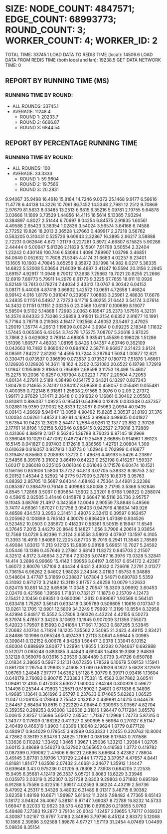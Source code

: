 
# SIZE: NODE_COUNT: 4847571; EDGE_COUNT: 68993773; ROUND_COUNT: 3; WORKER_COUNT: 4; WORKER_ID: 2
 TOTAL TIME: 33745.1
 LOAD DATA TO REDIS TIME (local): 14506.6
 LOAD DATA FROM REDIS TIME (both local and lan): 19238.5
 GET DATA NETWORK TIME: 0

## REPORT BY RUNNING TIME (MS)

 ### RUNNING TIME BY ROUND:

  + ALL ROUNDS: 33745.1
  + AVERAGE: 11248.4
     + ROUND 1: 20233.7
     + ROUND 2: 6666.87
     + ROUND 3: 6844.54

## REPORT BY PERCENTAGE RUNNING TIME

 ### RUNNING TIME BY ROUND:

  + ALL ROUNDS: 100
  + AVERAGE: 33.3333
     + ROUND 1: 59.9604
     + ROUND 2: 19.7566
     + ROUND 3: 20.2831

9.94067 35.9498 16.4618 15.8184 14.7246 9.0372 25.1468 9.9177 6.58616 11.4778 6.44138 14.3226 10.7061 86.7452 14.5348 2.7981 12.2512 9.70869 2.97679 81.5833 8.03485 13.2513 6.6815 6.35216 5.09781 2.19755 9.64878 3.03666 11.1869 3.73529 1.44856 14.4115 16.5614 5.13365 7.93294 0.384897 4.8027 2.51444 6.70697 8.04254 6.84575 2.91835 1.60561 4.49588 2.65423 3.38354 1.02836 3.54024 3.56574 3.64168 6.74588 2.77252 19.826 18.2013 2.36528 1.27663 0.489917 2.27218 3.56762 0.563205 0.310431 0.525726 9.60643 2.32867 16.3895 2.96217 3.58888 2.72231 0.062646 4.672 1.21179 0.227281 0.8972 4.66807 6.15825 5.90288 2.44444 0 5.00647 5.81326 2.11829 5.15301 7.91798 3.50554 2.32404 1.23242 0.430146 100.746 6.53084 1.4096 7.89907 1.03798 3.46851 84.0649 0.052632 11.7608 21.5345 4.4174 31.6683 4.02257 9.23401 13.1605 10.1603 4.70845 3.65256 9.35972 33.1998 14.982 8.0217 5.36335 14.6822 5.53008 5.03654 21.6039 18.4687 3.41247 10.5594 20.3156 2.2945 3.69157 4.92917 11.0948 8.79012 17.3638 7.25863 19.7021 20.9255 21.2666 12.6919 7.89773 5.79911 14.2979 8.61773 9.3225 67.7655 18.811 10.0926 6.82149 13.7613 0.178274 7.44034 2.43313 13.0767 9.30342 6.04152 3.08171 5.44008 4.87418 3.66802 1.42572 10.0651 4.72658 1.46824 8.99142 4.016 1.8179 0.391047 0.239597 7.06883 3.25961 2.48836 17.6676 4.24835 0.11151 6.54937 2.72723 6.11719 5.80255 21.6442 3.54174 3.07614 14.3432 0.11151 0.11151 2.03335 0 23.0569 10.6197 0.100689 8.16077 5.58504 9.5102 5.14888 1.72993 2.0363 6.18547 25.2373 1.57516 4.32131 14.3574 8.64333 3.73286 2.36859 3.91901 13.3154 6.6352 2.81677 10.1991 5.77164 3.78718 0.219063 4.16417 7.92568 4.49053 23.5467 2.47925 1.29019 1.35774 4.26513 1.19809 8.00244 3.9984 0 0.69235 2.18348 1.11832 1.57445 0.065365 6.42054 3.74278 1.75275 7.08707 5.20618 3.97025 3.7868 2.5 0.626082 0.78614 4.68805 3.93541 1.45589 0.198028 1.51286 1.51396 1.60577 4.48033 1.08195 6.8426 1.04357 4.63746 0.362109 0.042663 10.7482 0.868042 0 0.894162 2.58711 8.96837 3.21423 3.9124 8.08591 7.84227 2.81292 14.4595 10.7244 3.28794 1.5034 1.00877 12.621 0.330471 0.073537 0.386599 0.073537 0.073537 0.180773 7.51876 1.46661 0.128926 0.128926 14.3611 18.162 4.2202 0.521083 20.6522 6.18798 1.72919 1.01947 0.195369 2.81853 0.795689 2.68598 3.11753 18.498 15.4607 15.2275 10.2036 10.6257 0.767904 8.00223 1.7107 2.20504 4.72053 4.80134 4.27911 2.5189 4.38498 0.154175 2.64321 6.13297 0.827343 1.80478 0.214655 3.74132 0.394107 8.98589 0.458057 0.055481 0.055481 0.400359 0.722148 6.91861 1.25808 2.91565 3.3076 0 0 2.09 2.27372 1.99171 2.97629 1.31471 2.2648 0 0.091932 0 1.16861 0.30402 2.05503 0.810811 0.886037 1.09225 0.195451 0.543963 0.12828 0.033348 0.437357 3.02881 15.9359 27.9032 52.8339 12.3067 8.05963 2.0994 40.9435 6.00143 4.26699 5.94947 13.0059 4.90492 15.8285 2.38537 21.8193 37.376 1.00034 4.06261 1.48523 1.30191 4.16945 3.99663 4.98905 0.041827 3.67354 10.9423 12.3829 2.54417 1.2564 6.9261 12.1377 23.882 2.30126 2.17761 14.8196 1.92158 5.02646 0.986415 0.922527 2.79016 3.72889 0.431366 4.88919 2.1317 8.56245 1.39789 8.76023 9.97145 19.2969 0.396048 10.1029 0.477092 0.487247 9.25459 2.66885 0.914961 1.86123 16.5145 0.041827 0.997403 0.172618 0.836569 1.42791 2.00804 1.309 0.610639 0.816057 0.927913 1.08773 0 1.02946 0.702999 0.416877 0.319487 6.85663 0.208993 1.3723 0 1.49676 4.49193 5.5426 4.23897 2.54856 8.39976 3.91002 3.86419 0.64223 0.252198 0.416257 1.59337 1.60317 0.286018 0.225105 0.061046 0.061046 0.171576 6.60474 10.1521 0.156156 0.851606 1.5806 13.7722 64.813 3.07705 5.38332 9.36753 2.52 6.20152 1.45344 2.52592 14.2775 9.17909 5.37815 10.8375 3.95763 4.88392 2.95705 10.5687 9.64044 4.68463 4.75364 3.44981 2.22386 0.085387 0.398479 0.76146 0.409983 3.80088 2.71795 3.5368 5.92846 4.8545 1.72868 3.5067 0.805854 1.5902 3.23201 8.6768 1.98922 0.288074 0 4.59615 2.02505 3.41446 0.145878 2.66847 16.5116 26.736 2.95757 9.11045 3.68769 21.4917 0.342559 12.0046 2.90559 73.8848 5.49566 3.74117 4.66361 1.67027 0.121758 3.05403 0.947916 4.18634 149.926 9.48588 434.513 3.2953 2.31451 3.49075 2.32413 0.39597 0.162457 0.205962 0.100899 0.765143 4.30079 0.836409 1.47389 0.934526 0.523452 10.0503 0.285672 0.418237 0.58361 6.50515 6.15947 11.6549 4.37645 7.2015 3.44279 20.8649 5.14827 1.056 3.7906 4.20614 3.93654 12.7568 13.0729 5.92396 11.3124 3.65558 3.58013 4.07907 13.1597 6.3105 11.3393 16.4919 1.84086 12.2205 8.87705 15.7016 6.2941 11.3548 2.78589 4.49084 1.83013 11.213 9.12125 13.9839 9.08198 5.69651 10.7027 5.24592 3.05446 13.1386 0.457646 2.27861 3.68143 11.8272 0.945703 2.21507 4.32512 4.8172 3.48654 3.27164 7.23336 5.07487 16.3976 73.0328 5.32841 14.414 3.2896 6.99669 15.4142 1.69953 3.04197 3.65167 0.654172 2.42367 1.46072 2.80076 1.87106 2.44434 4.6431 2.43032 0.726616 7.2791 2.01377 0.736154 6.96262 2.64602 1.98028 2.34346 3.01183 1.65753 9.34888 0.548604 3.47787 5.31669 0.238837 1.67304 3.54971 0.690783 5.5359 4.31092 0.971272 3.21482 13.3119 2.81757 3.49259 10.0079 1.22633 0.824115 10.851 14.22 6.65836 11.0345 2.70547 16.3309 3.09692 3.60453 2.02476 0.421568 1.39596 1.71831 0.732127 11.1873 0 2.15709 4.12473 2.15421 2.10456 0.69351 0 0.680096 1.2612 0.999087 1.93568 0.564141 0.633418 1.75287 3.56141 0.633418 0.305789 0.506605 1.10616 0.107347 0 13.0261 12.1705 12.0901 12.5809 34.3249 5.79992 11.3199 10.8554 8.32958 9.42994 5.64817 15.5552 5.27806 3.60326 4.43224 4.42155 6.50273 6.37974 5.47857 3.34205 3.10693 13.1945 0.907009 3.11356 7.55073 5.42023 1.79507 8.15993 0.241854 1.71661 7.13633 0.687295 3.53845 7.20682 4.10704 4.71824 18.1205 7.35562 2.54095 21.2423 4.49115 2.83421 4.84686 10.1986 0.065248 0.497439 1.27113 3.0641 4.56644 5.00985 0.309841 0.132152 6.00678 4.84258 1.56447 3.9378 1.33941 6.10152 4.80304 0.888969 3.80877 1.22994 1.18655 1.32282 0.784667 0.692988 0.512071 0.065248 0.883385 3.44843 4.69048 1.5488 19.3386 2.94839 3.12128 0.369076 8.03616 3.20536 0.884489 3.0739 3.41726 0.650788 2.01834 2.39695 0.5967 2.12131 0.672356 1.78529 6.10679 5.09153 1.15941 0.861708 2.29754 3.29933 2.41608 3.1769 0.651926 6.1827 5.6828 3.12979 1.06769 1.24848 7.97777 14.6362 1.51128 5.30779 8.39171 0.93416 1.13604 0.648179 2.76083 0.900715 7.33383 1.75331 15.4583 0.847882 3.60541 1.09491 12.4105 0.417003 3.63027 1.60004 7.94248 0.300928 0.59672 1.14498 0.25344 4.79803 1.25571 0.518902 1.24601 0.671836 6.34896 1.49685 1.13641 0.361696 3.65797 0.237633 0.174665 5.62263 1.06525 11.047 0.208105 0.178944 2.75542 0.132152 0.439891 4.14215 0.644678 2.84457 2.68494 10.8515 0.222229 4.06454 0.330963 3.03567 4.82704 0.359352 0.289353 8.93008 1.26636 2.31816 1.96447 0.717284 3.65578 5.00615 2.8257 1.15696 5.65072 2.65541 1.71367 1.12968 1.74773 5.87315 0 1.34377 0.117609 0.188282 0.411327 0.590895 5.56964 0.270127 6.51147 2.40489 0.466319 1.9903 1.03396 1.10048 2.19624 1.0779 0.877128 0.480917 0.944029 0.178545 3.92899 0.833333 1.22455 0.320763 10.8004 4.72862 0.35119 3.83478 1.24625 1.11051 0.085186 8.17643 0.701586 1.33636 0.110282 1.33492 1.3465 1.3967 1.25036 1.33213 1.39364 1.02705 3.60115 3.48689 0.546273 0.537902 0.565652 0.416583 1.3772 0.419782 0.087399 0.709062 2.47606 6.66121 2.6896 3.66684 3.42382 7.78604 3.49145 3.87781 3.19706 1.70729 2.2444 1.77722 3.37957 4.47657 4.8441 4.81681 1.81477 1.63508 2.07432 2.46681 3.24677 1.35912 1.14447 0.639648 3.43 0.975236 0.01205 9.78308 2.73908 0.684205 2.22535 15.9495 6.35681 4.12419 26.3537 5.05721 9.8083 13.6229 3.33946 0.035973 3.03319 0.252307 0.221738 2.8303 9.29803 0.371882 0.695199 6.91288 5.75586 0.622516 1.59517 4.02593 9.36224 4.43219 2.56736 8.47992 4.25317 5.34326 3.48032 6.31489 8.01317 3.48715 6.90382 3.82358 1.48198 10.6671 1.96987 5.61642 11.3249 7.98482 4.77365 9.65143 5.18172 3.94824 36.4067 5.38181 9.97147 7.69087 8.72789 16.8232 14.5733 1.66947 8.32033 12.9623 39.573 4.62316 0.691926 0.219855 5.0763 5.49488 7.27383 19.2877 3.79104 20.6042 1.12457 2.19655 1.79717 0.169321 4.30087 1.02167 13.6797 7.4183 2.34896 3.79796 8.45124 2.83372 5.12068 10.1866 2.39696 3.92588 1.89878 4.97727 1.57119 31.2454 4.07469 1.04499 5.09836 8.35154 